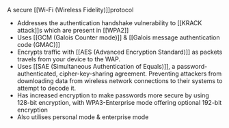 A secure [[Wi-Fi (Wireless Fidelity)]]protocol
- Addresses the authentication handshake vulnerability to [[KRACK attack]]s which are present in [[WPA2]]
- Uses [[GCM (Galois Counter mode)]] & [[Galois message authentication code (GMAC)]]
- Encrypts traffic with  [[AES (Advanced Encryption Standard)]] as packets travels from your device to the WAP. 
- Uses [[SAE (Simultaneous Authentication of Equals)]], a password-authenticated, cipher-key-sharing agreement. Preventing attackers from downloading data from wireless network connections to their systems to attempt to decode it.
- Has increased encryption to make passwords more secure by using 128-bit encryption, with WPA3-Enterprise mode offering optional 192-bit encryption
- Also utilises personal mode & enterprise mode